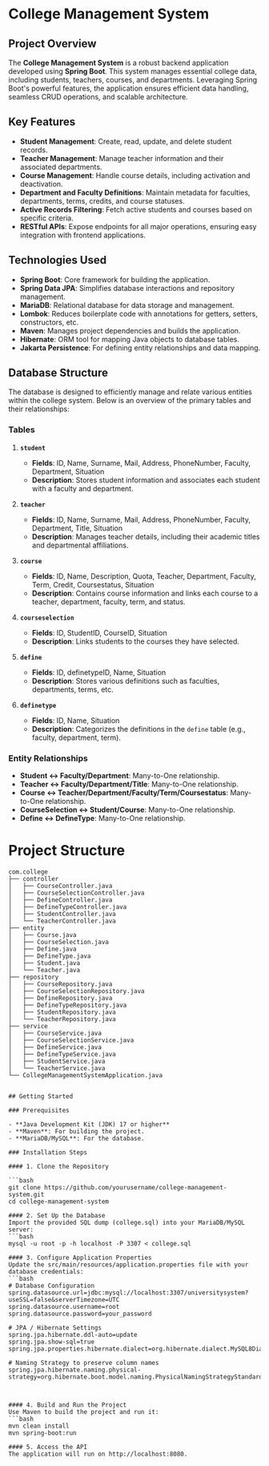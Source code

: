 # College Management System

## Project Overview

The **College Management System** is a robust backend application developed using **Spring Boot**. This system manages essential college data, including students, teachers, courses, and departments. Leveraging Spring Boot's powerful features, the application ensures efficient data handling, seamless CRUD operations, and scalable architecture.

## Key Features

- **Student Management**: Create, read, update, and delete student records.
- **Teacher Management**: Manage teacher information and their associated departments.
- **Course Management**: Handle course details, including activation and deactivation.
- **Department and Faculty Definitions**: Maintain metadata for faculties, departments, terms, credits, and course statuses.
- **Active Records Filtering**: Fetch active students and courses based on specific criteria.
- **RESTful APIs**: Expose endpoints for all major operations, ensuring easy integration with frontend applications.

## Technologies Used

- **Spring Boot**: Core framework for building the application.
- **Spring Data JPA**: Simplifies database interactions and repository management.
- **MariaDB**: Relational database for data storage and management.
- **Lombok**: Reduces boilerplate code with annotations for getters, setters, constructors, etc.
- **Maven**: Manages project dependencies and builds the application.
- **Hibernate**: ORM tool for mapping Java objects to database tables.
- **Jakarta Persistence**: For defining entity relationships and data mapping.

## Database Structure

The database is designed to efficiently manage and relate various entities within the college system. Below is an overview of the primary tables and their relationships:

### Tables

1. **`student`**
   - **Fields**: ID, Name, Surname, Mail, Address, PhoneNumber, Faculty, Department, Situation
   - **Description**: Stores student information and associates each student with a faculty and department.

2. **`teacher`**
   - **Fields**: ID, Name, Surname, Mail, Address, PhoneNumber, Faculty, Department, Title, Situation
   - **Description**: Manages teacher details, including their academic titles and departmental affiliations.

3. **`course`**
   - **Fields**: ID, Name, Description, Quota, Teacher, Department, Faculty, Term, Credit, Coursestatus, Situation
   - **Description**: Contains course information and links each course to a teacher, department, faculty, term, and status.

4. **`courseselection`**
   - **Fields**: ID, StudentID, CourseID, Situation
   - **Description**: Links students to the courses they have selected.

5. **`define`**
   - **Fields**: ID, definetypeID, Name, Situation
   - **Description**: Stores various definitions such as faculties, departments, terms, etc.

6. **`definetype`**
   - **Fields**: ID, Name, Situation
   - **Description**: Categorizes the definitions in the `define` table (e.g., faculty, department, term).

### Entity Relationships

- **Student ↔ Faculty/Department**: Many-to-One relationship.
- **Teacher ↔ Faculty/Department/Title**: Many-to-One relationship.
- **Course ↔ Teacher/Department/Faculty/Term/Coursestatus**: Many-to-One relationship.
- **CourseSelection ↔ Student/Course**: Many-to-One relationship.
- **Define ↔ DefineType**: Many-to-One relationship.

# Project Structure

```plaintext
com.college
├── controller
│   ├── CourseController.java
│   ├── CourseSelectionController.java
│   ├── DefineController.java
│   ├── DefineTypeController.java
│   ├── StudentController.java
│   └── TeacherController.java
├── entity
│   ├── Course.java
│   ├── CourseSelection.java
│   ├── Define.java
│   ├── DefineType.java
│   ├── Student.java
│   └── Teacher.java
├── repository
│   ├── CourseRepository.java
│   ├── CourseSelectionRepository.java
│   ├── DefineRepository.java
│   ├── DefineTypeRepository.java
│   ├── StudentRepository.java
│   └── TeacherRepository.java
├── service
│   ├── CourseService.java
│   ├── CourseSelectionService.java
│   ├── DefineService.java
│   ├── DefineTypeService.java
│   ├── StudentService.java
│   └── TeacherService.java
└── CollegeManagementSystemApplication.java


## Getting Started

### Prerequisites

- **Java Development Kit (JDK) 17 or higher**
- **Maven**: For building the project.
- **MariaDB/MySQL**: For the database.

### Installation Steps

#### 1. Clone the Repository

```bash
git clone https://github.com/yourusername/college-management-system.git
cd college-management-system

#### 2. Set Up the Database
Import the provided SQL dump (college.sql) into your MariaDB/MySQL server:
```bash
mysql -u root -p -h localhost -P 3307 < college.sql

#### 3. Configure Application Properties
Update the src/main/resources/application.properties file with your database credentials:
```bash
# Database Configuration
spring.datasource.url=jdbc:mysql://localhost:3307/universitysystem?useSSL=false&serverTimezone=UTC
spring.datasource.username=root
spring.datasource.password=your_password

# JPA / Hibernate Settings
spring.jpa.hibernate.ddl-auto=update
spring.jpa.show-sql=true
spring.jpa.properties.hibernate.dialect=org.hibernate.dialect.MySQL8Dialect

# Naming Strategy to preserve column names
spring.jpa.hibernate.naming.physical-strategy=org.hibernate.boot.model.naming.PhysicalNamingStrategyStandardImpl



#### 4. Build and Run the Project
Use Maven to build the project and run it:
```bash
mvn clean install
mvn spring-boot:run

#### 5. Access the API
The application will run on http://localhost:8080.



